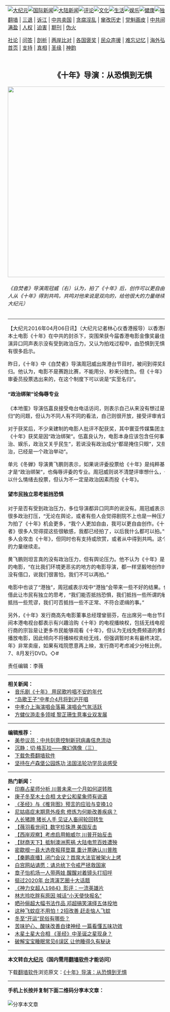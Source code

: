 <a name="1" id="1" target="_blank"></a><span id="1"></span>  <table align=center border="0"><tr><td colspan="2" valign=TOP><a href="/gb/nsc413.md#1"><img src="https://raw.githubusercontent.com/sifwto368/www/master/t/djy/1.jpg" title="大纪元"></a><a href="/gb/n24hr.md#1"><img src="https://raw.githubusercontent.com/sifwto368/www/master/t/djy/3.jpg" title="国际新闻"></a><a href="/gb/nsc413.md#1"><img src="https://raw.githubusercontent.com/sifwto368/www/master/t/djy/4.jpg" title="大陆新闻"></a><a href="/gb/news392.md#1"><img src="https://raw.githubusercontent.com/sifwto368/www/master/t/djy/5.jpg" title="评论"></a><a href="/gb/news2007.md#1"><img src="https://raw.githubusercontent.com/sifwto368/www/master/t/djy/6.jpg" title="文化"></a><a href="/gb/news2008.md#1"><img src="https://raw.githubusercontent.com/sifwto368/www/master/t/djy/7.jpg" title="生活"></a><a href="/gb/ncyule.md#1"><img src="https://raw.githubusercontent.com/sifwto368/www/master/t/djy/8.jpg" title="娱乐"></a><a href="/gb/nsc1002.md#1"><img src="https://raw.githubusercontent.com/sifwto368/www/master/t/djy/9.jpg" title="健康"><a href="/gb/nf6092.md#1"><img src="https://raw.githubusercontent.com/sifwto368/www/master/t/djy/10a.jpg" title="独家"></a><a href="/gb/nf4514.md#1"><img src="https://raw.githubusercontent.com/sifwto368/www/master/t/djy/12a.jpg" title="头条"></a></td></tr>  <tr><td colspan="2" valign=TOP><a target="_blank" href="https://github.com/bannedbook/fanqiang/wiki">翻墙</a> | <a target="_blank" href="/gb/nf5657.md#1">三退</a> | <a target="_blank" href="/gb/nf6124.md#1">诉江</a> | <a target="_blank" href="/gb/nf1176117.md#1">中共卖国</a> | <a target="_blank" href="/gb/nf5773.md#1">贪腐淫乱</a> | <a target="_blank" href="/gb/nf1176115.md#1">窜改历史</a> | <a target="_blank" href="/gb/nf1176107.md#1">党魁画皮</a> | <a target="_blank" href="/gb/nf1320400.md#1">中共间谍</a> | <a target="_blank" href="/gb/nf1176114.md#1">破坏传统</a> | <a target="_blank" href="https://github.com/fqnews/ntdtv/blob/master/gb/prog447_1.md#1">恶贯满盈</a> | <a target="_blank" href="/gb/ncid278.md#1">人权</a> | <a target="_blank" href="/gb/nf1176111.md#1">迫害</a> | <a target="_blank" href="https://gitlab.com/szzdlab/mh-qikan/blob/master/README.md#1">期刊</a> | <a target="_blank" href="/gb/nf5562.md#1">伪火</a></p>
<p><a target="_blank" href="/gb/9p.md#1">社论</a> | <a target="_blank" href="/gb/nf4378.md#1">问答</a> | <a target="_blank" href="/gb/nf5792.md#1">剖析</a> | <a target="_blank" href="/gb/nf5735.md#1">两岸比对</a> | <a target="_blank" href="/gb/nf6119.md#1">各国褒奖</a> | <a target="_blank" href="/gb/nf6120.md#1">民众声援</a> | <a target="_blank" href="/gb/nf1188594.md#1">难忘记忆</a> | <a target="_blank" href="/gb/nf3180.md#1">海外弘传</a> | <a target="_blank" href="/gb/nf5410.md#1">万人上访</a> | <a target="_blank" href="https://github.com/bannedbook/fanqiang/wiki">平台首页</a> | <a target="_blank" href="/gb/nf4386.md#1">支持</a> | <a target="_blank" href="/gb/nf4389.md#1">真相</a> | <a target="_blank" href="/gb/nf5790.md#1">圣缘</a> | <a target="_blank" href="/gb/nf4786.md#1">神韵</a></td></tr>  <tr><td valign=TOP width="626"><h2 align=center>《十年》导演：从恐惧到无惧</h2>  <img width="600" src="https://i.epochtimes.com/assets/uploads/2016/04/160405072639100484-600x400.jpg" />  <h6>《自焚者》导演周冠威（右）认为，拍了《十年》后，创作可以更自由。又认为很多人从《十年》得到共鸣，共鸣对他来说是双向的，给他很大的力量继续走。（蔡雯文／大纪元）  </h6>  <hr>  	<p>【大纪元2016年04月06日讯】（大纪元记者林心仪香港报导）以香港前程为主题的本土电影<ahref="/gb/tag/%E3%80%8A%E5%8D%81%E5%B9%B4%E3%80%8B.md#1">《十年》</a>在中共的封杀下，突围荣获今届香港电影金像奖最佳电影。多位<ahref="/gb/tag/%E5%AF%BC%E6%BC%94.md#1">导演</a>异口同声表示没有受到政治压力，又认为拍戏过程中，由<ahref="/gb/tag/%E6%81%90%E6%83%A7.md#1">恐惧</a>到<ahref="/gb/tag/%E6%97%A0%E6%83%A7.md#1">无惧</a>，收获良多，有很多启示。</p>
  <p>昨日，<ahref="/gb/tag/%E3%80%8A%E5%8D%81%E5%B9%B4%E3%80%8B.md#1">《十年》</a>中《自焚者》<ahref="/gb/tag/%E5%AF%BC%E6%BC%94.md#1">导演</a>周冠威出席港台节目时，被问到得奖是否实至名归。他认为，电影不是赛跑比赛，不能用分、秒来分胜负。但《十年》是由金像奖评审委员投票选出来的，在这个制度下可以说是“实至名归”。</p>
  <h4>“政治绑架”论侮辱专业</h4>  <p>《本地蛋》导演伍嘉良接受电台电话访问，则表示自己从来没有想过是否“实至名归”的问题，但认为不同人有不同的看法，自己则很开放，接受评审肯定这套戏。</p>
  <p>对于获奖后，不少亲建制的电影人批评不配获奖，其中寰亚传媒集团主席林建岳更指《十年》获奖是因“政治绑架”。伍嘉良认为，电影本身应该包含任何事，“可以有政治、娱乐，政治又关乎民生”，若说没有政治成分“都是掩住只眼”，又指“电影避谈政治，已经是一个政治举动”。</p>
  <p>单元《冬蝉》导演黄飞鹏则表示，如果说评委投票给《十年》是纯粹基于政治因素，才是“政治绑架”，也侮辱评委的专业。周冠威则说不清楚评审想什么，也不了解他们以什么情绪去投票，但认为不一定是政治因素而投《十年》。</p>
  <h4>望市民独立思考抵挡<ahref="/gb/tag/%E6%81%90%E6%83%A7.md#1">恐惧</a></h4>  <p>对于是否有受到政治压力，多位导演都异口同声的说没有。周冠威表示《十年》受到很多政治打压，“无论在舆论，或者有些人会觉得剧院不上也是一种压力。”但他反而认为拍了《十年》机会更多，“我个人更加自由，我可以更自由创作。《十年》的《自焚者》很多人觉得提这些很敏感，我都已经拍了，以后我什么都可以拍。”他又认为，很多人会攻击《十年》，但同时也有支持或欣赏，或者从中得到共鸣。这个共鸣给他很大的力量继续走。</p>
  <p>黄飞鹏则坦言真的没有政治压力，但有舆论压力。他不认为《十年》是一套非常敏感的电影，“在比我们环境更恶劣的地方的电影导演，都一样坚毅地创作时，我觉得我们没有借口，说我们很害怕，我们不可以再拍。”</p>
  <p>电影中也谈了“港独”，周冠威表示戏中“港独”会带来一些不好的结果。但自己则希望借此让市民有独立的思考，“我们能否抵挡恐惧，我们抵挡一些所谓的敏感，我们可否抵挡一些荒谬，我们可否抵挡一些不正常、不符合逻缉的事。”</p>
  <p>另外，《十年》发行商高先电影董事总经理曾丽芬，在出席另一电台节目时表示，有多间本港电视台都表示有兴趣洽购《十年》的电视播映权，包括无线电视。她强调，发行商的宗旨是让更多市民能够观看《十年》，但认为无线免费频道的黄金时段，不合适播放电影，因此倾向不将播映权卖给无线，但强调暂时未有最终决定。她又说，《十年》非常卖座，如果有戏院愿意再上映，发行商可考虑减少分帐比例，又希望能于7、8月发行DVD。◇#</p>
  <p>责任编辑：李薇</p>
  	  <hr>      <strong>相关新闻：</strong>  <li><a href="/gb/11/4/16/n3229532.md#1">音乐剧《十年》  用民歌吟唱不安的年代</a></li>  <li><a href="/gb/12/4/2/n3555980.md#1">“岛歌王子”中孝介4月将到沪开唱</a></li>  <li><a href="/gb/12/4/17/n3567367.md#1">中孝介上海演唱会落幕 演唱会气氛活跃</a></li>  <li><a href="/gb/16/1/19/n4620079.md#1">方健仪游走多领域 黎芷珊生意事业双发展</a></li>  <hr>      <strong>编辑推荐：</strong>  <li><a href="/gb/20/2/22/n11887949.md#1">美参议员：中共刻意控制新冠病毒信息流动</a></li>  <li><a href="/gb/18/2/16/n10149315.md#1" target="_blank">沉静：切·格瓦拉——魔幻偶像（三）</a></li><li><a href="https://github.com/bannedbook/fanqiang/wiki" target="_blank">下载免费翻墙软件</a></li><li><a href="/gb/17/9/12/n9623089.md#1" target="_blank">坚持在卢森堡公园炼功 法国法轮功学员谈感受</a></li>  <hr>    <strong>热门新闻：</strong>  <li><a href="/gb/20/12/15/n12621699.md#1">印裔占星师分析 川普未来一个月如何逆转胜</a></li>  <li><a href="/gb/20/12/14/n12619436.md#1">庚子冬至木土合相 太史公和星象师有说道</a></li>  <li><a href="/gb/20/10/3/n12449869.md#1">《圣经》与《推背图》预言的应验与变换10</a></li>  <li><a href="/gb/20/12/11/n12614366.md#1">尼姑癌症末期意外痊愈 修炼为何能改善疾病？</a></li>  <li><a href="/gb/20/12/1/n12587271.md#1">人长猪蹄 猪长人手 见证人畜间轮回转生</a></li>  <li><a href="/gb/20/12/19/n12632514.md#1">【薇羽看世间】数字珍珠港 美国反击</a></li>  <li><a href="/gb/20/12/20/n12633205.md#1">【西岸观察】考虑启用鲍威尔 川普开始反击</a></li>  <li><a href="/gb/20/12/19/n12632149.md#1">【财商天下】抵制澳洲惹祸 大陆电荒百姓遭殃</a></li>  <li><a href="/gb/20/12/18/n12630646.md#1">密歇根一县大选夜报拜登赢 重计票确认川普胜</a></li>  <li><a href="/gb/20/12/18/n12628817.md#1">【秦鹏直播】闭门会议？首席大法官被架火上烤</a></li>  <li><a href="/gb/20/12/18/n12629232.md#1">白宫网站请愿：请总统下令戒严拯救国家</a></li>  <li><a href="/gb/20/12/18/n12630930.md#1">章子怡机场一人带两娃 醒醒对着镜头打招呼</a></li>  <li><a href="/gb/20/12/18/n12630664.md#1">挺过2020年 台湾演艺圈十大话题</a></li>  <li><a href="/gb/20/12/16/n12625338.md#1">《神力女超人1984》影评：一流英雄片</a></li>  <li><a href="/gb/20/12/18/n12629894.md#1">林志玲吃胖有原因 喊话“小天使快报名”</a></li>  <li><a href="/gb/20/12/17/n12628248.md#1">晒孙俪超大幅书法作品 邓超搞笑演绎五体投地</a></li>  <li><a href="/gb/13/2/9/n3797754.md#1">这种飞蚊症不用怕！2招改善 赶走恼人飞蚊</a></li>  <li><a href="/gb/20/12/17/n12626693.md#1">冬至“开运”民俗有哪些？</a></li>  <li><a href="/gb/20/12/17/n12628167.md#1">苦味护心、酸味改善自律神经 一篇看懂五味功效</a></li>  <li><a href="/gb/20/12/20/n12633276.md#1">木星土星大合相 《圣经》中圣诞之星现身？</a></li>  <li><a href="/gb/20/12/17/n12628034.md#1">破解宝宝睡眠常见6误区 让他睡得久有秘诀</a></li>  <hr>    <strong>本文转自<a href="https://www.epochtimes.com">大纪元</a>（国内需用<a href="https://github.com/bannedbook/fanqiang/wiki">翻墙软件</a>才能访问）</strong><p>下载<a href="https://github.com/bannedbook/fanqiang/wiki">翻墙软件</a>浏览原文：<a href="https://www.epochtimes.com/gb/16/4/6/n7524493.htm">《十年》导演：从恐惧到无惧</a></p>
<hr>    <strong>手机上长按并复制下面二维码分享本文章：</strong><br><br><img src="https://chart.apis.google.com/chart?cht=qr&chs=240x240&choe=UTF-8&chld=M|2&chl=/gb/16/4/6/n7524493.md%231" title="分享本文章"></td><td valign=TOP><a href="/gb/16/1/21/n4622075.md?dfh#1" target="_blank"><img src="https://raw.githubusercontent.com/sifwto368/djy/master/gb/300/wei-f1.jpg" title="中共的伪火骗局"  alt="中共的伪火骗局"></a><br><a href="https://github.com/sifwto368/www/blob/master/README.md?dfh#9" target="_blank"><img src="https://raw.githubusercontent.com/sifwto368/djy/master/gb/300/yong-h.jpg" title="永恒的见证"  alt="永恒的见证"></a><br><a href="/gb/13/9/29/n3974789.md?dfh#1" target="_blank"><img src="https://raw.githubusercontent.com/sifwto368/djy/master/gb/300/shang-lnz.jpg" title="善良女子被中共投男牢"  alt="善良女子被中共投男牢"></a><br><a href="/gb/16/3/16/n4663449.md?dfh#1" target="_blank"><img src="https://raw.githubusercontent.com/sifwto368/djy/master/gb/300/huo-z3.jpg" title="警卫目击活摘器官"  alt="警卫目击活摘器官"></a><br><a href="/gb/16/8/7/n8177641.md?dfh#1" target="_blank"><img src="https://raw.githubusercontent.com/sifwto368/djy/master/gb/300/huo-z4.jpg" title="证人描述活摘恐怖"  alt="证人描述活摘恐怖"></a><br><a href="/gb/10/4/19/n2881569.md?dfh#1" target="_blank"><img src="https://raw.githubusercontent.com/sifwto368/djy/master/gb/300/huo-z1.jpg" title="揭开活摘器官黑幕"  alt="揭开活摘器官黑幕"></a><br><a href="/gb/10/11/7/n3077476.md?dfh#1" target="_blank"><img src="https://raw.githubusercontent.com/sifwto368/djy/master/gb/300/ma-ks.jpg" title="马克思的成魔之路"  alt="马克思的成魔之路"></a><br><a href="/gb/14/6/9/n4173977.md?dfh#1" target="_blank"><img src="https://raw.githubusercontent.com/sifwto368/djy/master/gb/300/chang-zs.jpg" title="藏字石 蕴天机"  alt="藏字石 蕴天机"></a><br><a href="/gb/18/5/10/n10381511.md?dfh#1" target="_blank"><img src="https://raw.githubusercontent.com/sifwto368/djy/master/gb/300/st1.jpg" title="关注3亿人三退"  alt="关注3亿人三退"></a><br><a href="/gb/18/3/21/n10237682.md?dfh#1" target="_blank"><img src="https://raw.githubusercontent.com/sifwto368/djy/master/gb/300/jie-t.jpg" title="解体中共复兴中华"  alt="解体中共复兴中华"></a><br><a href="/gb/9/2/9/n2422991.md?dfh#1" target="_blank"><img src="https://raw.githubusercontent.com/sifwto368/djy/master/gb/300/gao-zs.jpg" title="中共迫害良心律师"  alt="中共迫害良心律师"></a><br><a href="/gb/18/12/9/n10900044.md?dfh#1" target="_blank"><img src="https://raw.githubusercontent.com/sifwto368/djy/master/gb/300/sj1.jpg" title="303万人举报江泽民"  alt="303万人举报江泽民"></a><br><a href="/gb/18/8/28/n10672014.md?dfh#1" target="_blank"><img src="https://raw.githubusercontent.com/sifwto368/djy/master/gb/300/sj2.jpg" title="这些官员为何起诉江泽民"  alt="这些官员为何起诉江泽民"></a><br><a href="/gb/8/12/18/n2367165.md?dfh#1" target="_blank"><img src="https://raw.githubusercontent.com/sifwto368/djy/master/gb/300/liangan.jpg" title="海峡两岸的强烈对比"  alt="海峡两岸的强烈对比"></a><br><a href="/gb/15/12/10/n4593139.md?dfh#1" target="_blank"><img src="https://raw.githubusercontent.com/sifwto368/djy/master/gb/300/jia-ndzl.jpg" title="加拿大总理的贺信"  alt="加拿大总理的贺信"></a><br><a href="/gb/11/6/17/n3289382.md?dfh#1" target="_blank"><img src="https://raw.githubusercontent.com/sifwto368/djy/master/gb/300/xiao-wd.jpg" title="探寻真相兼听则明"  alt="探寻真相兼听则明"></a><br><a href="/gb/18/10/27/n10812623.md?dfh#1" target="_blank"><img src="https://raw.githubusercontent.com/sifwto368/djy/master/gb/300/yindu.jpg" title="印度媒体报道东方"  alt="印度媒体报道东方"></a><br><a href="/gb/18/6/9/n10469652.md?dfh#1" target="_blank"><img src="https://raw.githubusercontent.com/sifwto368/djy/master/gb/300/xie-j.jpg" title="不一样的海外校园"  alt="不一样的海外校园"></a><br><a href="/gb/7/4/5/n1669415.md?dfh#1" target="_blank"><img src="https://raw.githubusercontent.com/sifwto368/djy/master/gb/300/li-up.jpg" title="从大师到徒弟的传奇"  alt="从大师到徒弟的传奇"></a><br><a href="/gb/17/5/26/n9191512.md?dfh#1" target="_blank"><img src="https://raw.githubusercontent.com/sifwto368/djy/master/gb/300/zfl2.jpg" title="亿万人与东方一本奇书"  alt="亿万人与东方一本奇书"></a><br><a href="/gb/13/11/27/n4020290.md?dfh#1" target="_blank"><img src="https://raw.githubusercontent.com/sifwto368/djy/master/gb/300/zhen-h.jpg" title="大陆见不到的震撼场面"  alt="大陆见不到的震撼场面"></a><br><a href="/gb/15/7/17/n4482910.md?dfh#1" target="_blank"><img src="https://raw.githubusercontent.com/sifwto368/djy/master/gb/300/dalu-sk.jpg" title="人心向善 大陆当初盛况"  alt="人心向善 大陆当初盛况"></a><br><a href="/gb/19/1/5/n10955468.md?dfh#1" target="_blank"><img src="https://raw.githubusercontent.com/sifwto368/djy/master/gb/300/zfl1.jpg" title="追寻真理 这书讲什么"  alt="追寻真理 这书讲什么"></a><br><a href="https://github.com/bannedbook/fanqiang/wiki" target="_blank"><img src="https://raw.githubusercontent.com/sifwto368/djy/master/gb/300/fq1.jpg" title="下载免费翻墙软件"  alt="下载免费翻墙软件"></a><br></td></tr></table>